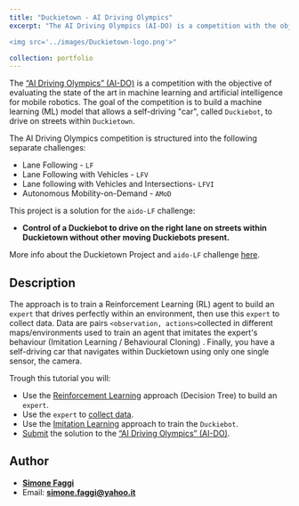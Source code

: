 ```yaml
---
title: "Duckietown - AI Driving Olympics"
excerpt: "The AI Driving Olympics (AI-DO) is a competition with the objective of evaluating the state of the art in machine learning and artificial intelligence for mobile robotics. The goal of the competition is to build a machine learning (ML) model that allows a self-driving car, called Duckiebot, to drive on streets within Duckietown. <br/>

<img src='../images/Duckietown-logo.png'>"

collection: portfolio
---
```


The [“AI Driving Olympics” (AI-DO)](http://aido.duckietown.org/) is a competition with the objective of 
evaluating the state of the art in machine learning and artificial intelligence for mobile robotics.
The goal of the competition is to build a machine learning (ML) model that allows a self-driving "car", called `Duckiebot`, to drive on streets within `Duckietown`.

The AI Driving Olympics competition is structured into the following separate challenges:
* Lane Following - `LF` 
* Lane Following with Vehicles - `LFV`
* Lane following with Vehicles and Intersections- `LFVI`
* Autonomous Mobility-on-Demand - `AMoD`

This project is a solution for the `aido-LF` challenge: 
* **Control of a Duckiebot to drive on the right lane on streets within Duckietown without other moving Duckiebots present.**

More info about the Duckietown Project and `aido-LF` challenge [here](http://aido.duckietown.org/).

## Description

The approach is to train a Reinforcement Learning (RL) agent to build an `expert` that drives 
perfectly within an environment, then use this `expert` to collect data. 
Data are pairs `<observation, actions>`collected in different maps/environments used to train an agent that imitates the expert's behaviour (Imitation Learning / Behavioural Cloning) .
Finally, you have a self-driving car that navigates within Duckietown using only one single sensor, the camera.

Trough this tutorial you will:
* Use the [Reinforcement Learning](duckietown_rl) approach (Decision Tree) to build an `expert`.
* Use the `expert` to [collect data](duckietown_il/collect_data.py).
* Use the [Imitation Learning](duckietown_il) approach to train the `Duckiebot`.
* [Submit](submission) the solution to the [“AI Driving Olympics” (AI-DO)](http://aido.duckietown.org/).

## Author
* **[Simone Faggi](https://github.com/FaMoSi)**
* Email: **simone.faggi@yahoo.it**





